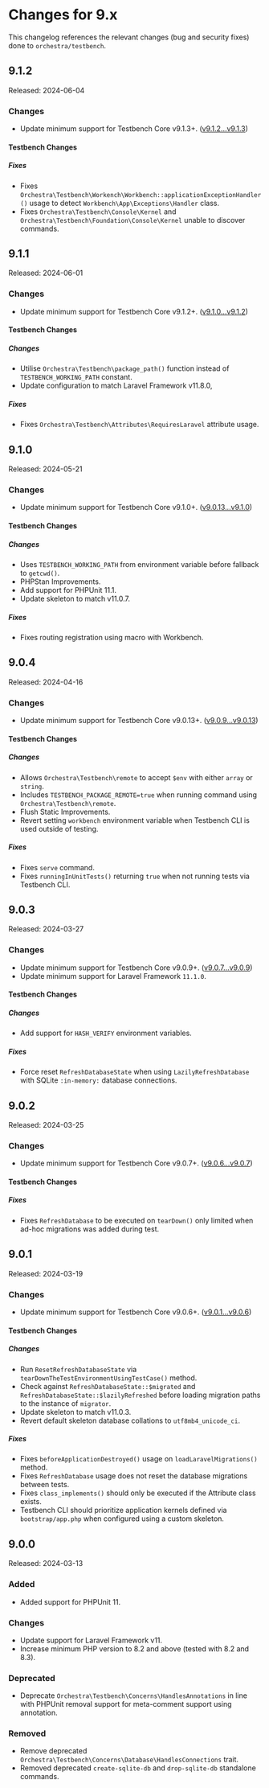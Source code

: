# Changes for 9.x

This changelog references the relevant changes (bug and security fixes) done to `orchestra/testbench`.

## 9.1.2

Released: 2024-06-04

### Changes

* Update minimum support for Testbench Core v9.1.3+. ([v9.1.2...v9.1.3](https://github.com/orchestral/testbench-core/compare/v9.1.2...v9.1.3))

#### Testbench Changes

##### Fixes

* Fixes `Orchestra\Testbench\Workench\Workbench::applicationExceptionHandler()` usage to detect `Workbench\App\Exceptions\Handler` class.
* Fixes `Orchestra\Testbench\Console\Kernel` and `Orchestra\Testbench\Foundation\Console\Kernel` unable to discover commands.

## 9.1.1

Released: 2024-06-01

### Changes

* Update minimum support for Testbench Core v9.1.2+. ([v9.1.0...v9.1.2](https://github.com/orchestral/testbench-core/compare/v9.1.0...v9.1.2))

#### Testbench Changes

##### Changes

* Utilise `Orchestra\Testbench\package_path()` function instead of `TESTBENCH_WORKING_PATH` constant.
* Update configuration to match Laravel Framework v11.8.0,

##### Fixes

* Fixes `Orchestra\Testbench\Attributes\RequiresLaravel` attribute usage.

## 9.1.0

Released: 2024-05-21

### Changes

* Update minimum support for Testbench Core v9.1.0+. ([v9.0.13...v9.1.0](https://github.com/orchestral/testbench-core/compare/v9.0.13...v9.1.0))

#### Testbench Changes

##### Changes

* Uses `TESTBENCH_WORKING_PATH` from environment variable before fallback to `getcwd()`.
* PHPStan Improvements.
* Add support for PHPUnit 11.1.
* Update skeleton to match v11.0.7.

##### Fixes

* Fixes routing registration using macro with Workbench.

## 9.0.4

Released: 2024-04-16

### Changes

* Update minimum support for Testbench Core v9.0.13+. ([v9.0.9...v9.0.13](https://github.com/orchestral/testbench-core/compare/v9.0.9...v9.0.13))

#### Testbench Changes

##### Changes

* Allows `Orchestra\Testbench\remote` to accept `$env` with either `array` or `string`.
* Includes `TESTBENCH_PACKAGE_REMOTE=true` when running command using `Orchestra\Testbench\remote`.
* Flush Static Improvements.
* Revert setting `workbench` environment variable when Testbench CLI is used outside of testing. 

##### Fixes

* Fixes `serve` command.
* Fixes `runningInUnitTests()` returning `true` when not running tests via Testbench CLI.

## 9.0.3

Released: 2024-03-27

### Changes

* Update minimum support for Testbench Core v9.0.9+. ([v9.0.7...v9.0.9](https://github.com/orchestral/testbench-core/compare/v9.0.7...v9.0.9))
* Update minimum support for Laravel Framework `11.1.0`.

#### Testbench Changes

##### Changes

* Add support for `HASH_VERIFY` environment variables.

##### Fixes

* Force reset `RefreshDatabaseState` when using `LazilyRefreshDatabase` with SQLite `:in-memory:` database connections.

## 9.0.2

Released: 2024-03-25

### Changes

* Update minimum support for Testbench Core v9.0.7+. ([v9.0.6...v9.0.7](https://github.com/orchestral/testbench-core/compare/v9.0.6...v9.0.7))

#### Testbench Changes

##### Fixes

* Fixes `RefreshDatabase` to be executed on `tearDown()` only limited when ad-hoc migrations was added during test.

## 9.0.1

Released: 2024-03-19

### Changes

* Update minimum support for Testbench Core v9.0.6+. ([v9.0.1...v9.0.6](https://github.com/orchestral/testbench-core/compare/v9.0.1...v9.0.6))

#### Testbench Changes

##### Changes

* Run `ResetRefreshDatabaseState` via `tearDownTheTestEnvironmentUsingTestCase()` method.
* Check against `RefreshDatabaseState::$migrated` and `RefreshDatabaseState::$lazilyRefreshed` before loading migration paths to the instance of `migrator`.
* Update skeleton to match v11.0.3.
* Revert default skeleton database collations to `utf8mb4_unicode_ci`.

##### Fixes

* Fixes `beforeApplicationDestroyed()` usage on `loadLaravelMigrations()` method.
* Fixes `RefreshDatabase` usage does not reset the database migrations between tests.
* Fixes `class_implements()` should only be executed if the Attribute class exists.
* Testbench CLI should prioritize application kernels defined via `bootstrap/app.php` when configured using a custom skeleton.

## 9.0.0

Released: 2024-03-13

### Added

* Added support for PHPUnit 11.

### Changes

* Update support for Laravel Framework v11.
* Increase minimum PHP version to 8.2 and above (tested with 8.2 and 8.3).

### Deprecated

* Deprecate `Orchestra\Testbench\Concerns\HandlesAnnotations` in line with PHPUnit removal support for meta-comment support using annotation.

### Removed

* Remove deprecated `Orchestra\Testbench\Concerns\Database\HandlesConnections` trait.
* Removed deprecated `create-sqlite-db` and `drop-sqlite-db` standalone commands.

